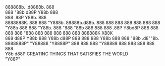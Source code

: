 

888888b.                  .d8888b.                         888               
888  "88b                d88P  Y88b                        888               
888  .88P                Y88b.                             888               
8888888K.  888  888       "Y888b.   88888b.d88b.  888  888 888  888 888  888 
888  "Y88b 888  888          "Y88b. 888 "888 "88b 888  888 888 .88P  Y8bd8P 
888    888 888  888            "888 888  888  888 888  888 888888K    X88K   
888   d88P Y88b 888      Y88b  d88P 888  888  888 Y88b 888 888 "88b .d8""8b. 
8888888P"   "Y88888       "Y8888P"  888  888  888  "Y88888 888  888 888  888 
                888                                                          
           Y8b d88P                 CREATING THINGS THAT SATISFIES THE WORLD                                
            "Y88P"                                                           
